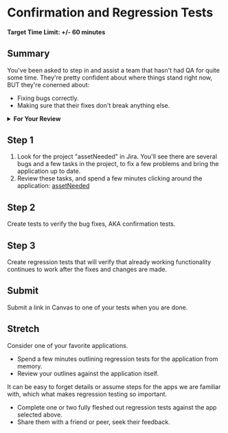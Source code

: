 # Confirmation and Regression Tests

#### Target Time Limit: +/- 60 minutes

## Summary

You've been asked to step in and assist a team that hasn't had QA for quite some
time. They're pretty confident about where things stand right now, BUT they're
conerned about:

- Fixing bugs correctly.
- Making sure that their fixes don't break anything else.

<details> <summary> <strong> For Your Review </strong> </summary>

If you're feeling uncertain on where to start in this project, look over the
following:

- Skills Practice:
  - [Use the Right Criteria](./sp1.04.1.md)
  - [Streamline Down to Regression Testing](./sp1.04.2.md)
  - [Leverage State Transition Testing](./sp1.04.3.md)

</details>

## Step 1

1. Look for the project "assetNeeded" in Jira. You'll see there are several bugs
   and a few tasks in the project, to fix a few problems and bring the
   application up to date.
1. Review these tasks, and spend a few minutes clicking around the application:
   [assetNeeded](./assetNeeded.html)

## Step 2

Create tests to verify the bug fixes, AKA confirmation tests.

## Step 3

Create regression tests that will verify that already working functionality
continues to work after the fixes and changes are made.

## Submit

Submit a link in Canvas to one of your tests when you are done.

## Stretch

Consider one of your favorite applications.

- Spend a few minutes outlining regression tests for the application from
  memory.
- Review your outlines against the application itself.

It can be easy to forget details or assume steps for the apps we are familiar
with, which what makes regression testing so important.

- Complete one or two fully fleshed out regression tests against the app
  selected above.
- Share them with a friend or peer, seek their feedback.
